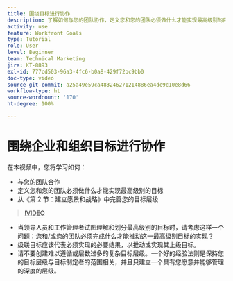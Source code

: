 ```yaml
---
title: 围绕目标进行协作
description: 了解如何与您的团队协作，定义您和您的团队必须做什么才能实现最高级别的目标，并完善您的目标层级。
activity: use
feature: Workfront Goals
type: Tutorial
role: User
level: Beginner
team: Technical Marketing
jira: KT-8893
exl-id: 777cd503-96a3-4fc6-b0a8-429f72bc9bb0
doc-type: video
source-git-commit: a25a49e59ca483246271214886ea4dc9c10e8d66
workflow-type: ht
source-wordcount: '170'
ht-degree: 100%

---
```


# 围绕企业和组织目标进行协作

在本视频中，您将学习如何：

* 与您的团队合作
* 定义您和您的团队必须做什么才能实现最高级别的目标
* 从《第 2 节：建立愿景和战略》中完善您的目标层级

>[!VIDEO](https://video.tv.adobe.com/v/335187/?quality=12&learn=on)

<!--
Pro-tips graphic
-->

* 当领导人员和工作管理者试图理解和划分最高级别的目标时，请考虑这样一个问题：您和/或您的团队必须完成什么才能推动这一最高级别目标的实现？
* 级联目标应该代表必须实现的必要结果，以推动或实现其上级目标。
* 请不要创建难以遵循或层数过多的复杂目标层级。一个好的经验法则是保持您的目标层级与目标制定者的范围相关，并且只建立一个具有您愿意并能够管理的深度的层级。
